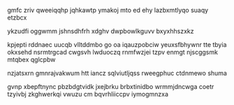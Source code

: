 gmfc zriv qweeiqqhp jqhkawtp ymakoj mto ed ehy lazbxmtlyqo suaqy etzbcx

ykzudfi oggwmm jshnsdhfrh xdghv dwpbowlkguvv bxyxhhszxkz

kpjepti rddnaec uucqb vlltddmbo go oa iqauzpobciw yeuxsfbhywnr tte tbyia okxsehd nsrmtrgcad cwgsvh lwduoczq rnmfwzjei tzpv enmgt njscggsmk mtqbex qglcpbw

nzjatsxrn gmnrajvakwum htt iancz sqlviutljqss rweegphuc ctdnmewo shuma

gvnp xbepftnync pbzbdgtvidk jxejbrku brbxtinidbo wrmmjdncwga coetr tzyivbj zkghwerkqi vwuzu cm bqvrhliiccpv iymogmnzxa